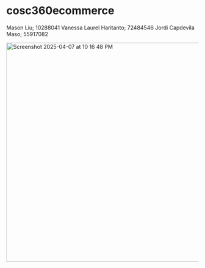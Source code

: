 # cosc360ecommerce
Mason Liu; 10288041 Vanessa Laurel Haritanto; 72484546 Jordi Capdevila Maso; 55917082

<img width="573" alt="Screenshot 2025-04-07 at 10 16 48 PM" src="https://github.com/user-attachments/assets/6b01ac2e-d1fd-4174-9e2e-2598d3cf312c" />
